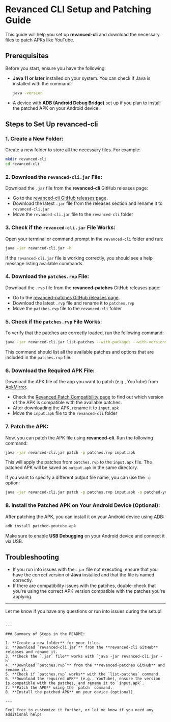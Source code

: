 
# Revanced CLI Setup and Patching Guide

This guide will help you set up **revanced-cli** and download the necessary files to patch APKs like YouTube.

## Prerequisites
Before you start, ensure you have the following:
- **Java 11 or later** installed on your system. You can check if Java is installed with the command:
  ```bash
  java -version
  ```
- A device with **ADB (Android Debug Bridge)** set up if you plan to install the patched APK on your Android device.

## Steps to Set Up **revanced-cli**

### 1. **Create a New Folder:**
   Create a new folder to store all the necessary files. For example:
   ```bash
   mkdir revanced-cli
   cd revanced-cli
   ```

### 2. **Download the `revanced-cli.jar` File:**
   Download the `.jar` file from the **revanced-cli** GitHub releases page:
   - Go to the [revanced-cli GitHub releases page](https://github.com/ReVanced/revanced-cli/releases).
   - Download the latest `.jar` file from the releases section and rename it to `revanced-cli.jar`
   - Move the `revanced-cli.jar` file to the `revanced-cli` folder

### 3. **Check if the `revanced-cli.jar` File Works:**
   Open your terminal or command prompt in the `revanced-cli` folder and run:
   ```bash
   java -jar revanced-cli.jar -h
   ```
   If the `revanced-cli.jar` file is working correctly, you should see a help message listing available commands.

### 4. **Download the `patches.rvp` File:**
   Download the `.rvp` file from the **revanced-patches** GitHub releases page:
   - Go to the [revanced-patches GitHub releases page](https://github.com/ReVanced/revanced-patches/releases).
   - Download the latest `.rvp` file and rename it to `patches.rvp`
   - Move the `patches.rvp` file to the `revanced-cli` folder

### 5. **Check if the `patches.rvp` File Works:**
   To verify that the patches are correctly loaded, run the following command:
   ```bash
   java -jar revanced-cli.jar list-patches --with-packages --with-versions --with-options patches.rvp
   ```
   This command should list all the available patches and options that are included in the `patches.rvp` file.

### 6. **Download the Required APK File:**
   Download the APK file of the app you want to patch (e.g., YouTube) from [ApkMirror](https://www.apkmirror.com/).
   - Check the [Revanced Patch Compatibility page](https://revanced.app/patches) to find out which version of the APK is compatible with the available patches.
   - After downloading the APK, rename it to `input.apk`
   - Move the `input.apk` file to the `revanced-cli` folder

### 7. **Patch the APK:**
   Now, you can patch the APK file using **revanced-cli**. Run the following command:
   ```bash
   java -jar revanced-cli.jar patch -p patches.rvp input.apk
   ```
   This will apply the patches from `patches.rvp` to the `input.apk` file. The patched APK will be saved as `output.apk` in the same directory.

   If you want to specify a different output file name, you can use the `-o` option:
   ```bash
   java -jar revanced-cli.jar patch -p patches.rvp input.apk -o patched-youtube.apk
   ```

### 8. **Install the Patched APK on Your Android Device (Optional):**
   After patching the APK, you can install it on your Android device using ADB:
   ```bash
   adb install patched-youtube.apk
   ```

   Make sure to enable **USB Debugging** on your Android device and connect it via USB.

## Troubleshooting
- If you run into issues with the `.jar` file not executing, ensure that you have the correct version of **Java** installed and that the file is named correctly.
- If there are compatibility issues with the patches, double-check that you're using the correct APK version compatible with the patches you're applying.

---

Let me know if you have any questions or run into issues during the setup!
```

---

### Summary of Steps in the README:

1. **Create a new folder** for your files.
2. **Download `revanced-cli.jar`** from the **revanced-cli GitHub** releases and rename it.
3. **Check the `.jar` file** works with `java -jar revanced-cli.jar -h`.
4. **Download `patches.rvp`** from the **revanced-patches GitHub** and rename it.
5. **Check if `patches.rvp` works** with the `list-patches` command.
6. **Download the required APK** (e.g., YouTube), ensure the version is compatible with the patches, and rename it to `input.apk`.
7. **Patch the APK** using the `patch` command.
8. **Install the patched APK** on your device (optional).

---

Feel free to customize it further, or let me know if you need any additional help!